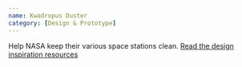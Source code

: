 ```yaml
---
name: Kwadropus Duster
category: [Design & Prototype]
---
```


Help NASA keep their various space stations clean.
[Read the design inspiration resources](https://www.hunchdesign.com/uploads/2/2/0/9/22093000/kwadropus_duster_inspiration_resources.pdf)

